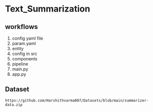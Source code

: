 # Text_Summarization
 
## workflows

1. config yaml file
2. param.yaml
3. entity
4. config in src
5. components
6. pipeline
7. main.py
8. app.py


## Dataset

```
https://github.com/Harshithvarma007/Datasets/blob/main/summarizer-data.zip
```

